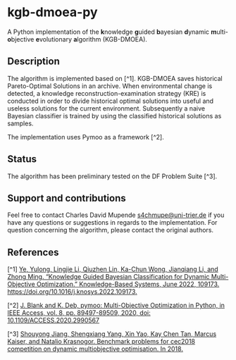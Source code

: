 # kgb-dmoea-py

A Python implementation of the **k**nowledge **g**uided **b**ayesian **d**ynamic **m**ulti-**o**bjective **e**volutionary **a**lgorithm (KGB-DMOEA).

## Description

The algorithm is implemented based on [^1]. KGB-DMOEA saves historical Pareto-Optimal Solutions in an archive. When environmental change is detected, a knowledge reconstruction-examination strategy (KRE) is conducted in order to divide historical optimal solutions into useful and useless solutions for the current environment. Subsequently a naive Bayesian classifier is trained by using the classified historical solutions as samples.

The implementation uses Pymoo as a framework [^2].

## Status

The algorithm has been preliminary tested on the DF Problem Suite [^3].

## Support and contributions

Feel free to contact Charles David Mupende s4chmupe@uni-trier.de if you have any questions or suggestions in regards to the implementation. For question concerning the algorithm, please contact the original authors.

## References

[^1] [Ye, Yulong, Lingjie Li, Qiuzhen Lin, Ka-Chun Wong, Jianqiang Li, and Zhong Ming. “Knowledge Guided Bayesian Classification for Dynamic Multi-Objective Optimization.” Knowledge-Based Systems, June 2022, 109173. <https://doi.org/10.1016/j.knosys.2022.109173>.](https://doi.org/10.1016/j.knosys.2022.109173)

[^2] [J. Blank and K. Deb, pymoo: Multi-Objective Optimization in Python, in IEEE Access, vol. 8, pp. 89497-89509, 2020, doi: 10.1109/ACCESS.2020.2990567](https://ieeexplore.ieee.org/stamp/stamp.jsp?tp=&arnumber=9078759)

[^3] [Shouyong Jiang, Shengxiang Yang, Xin Yao, Kay Chen Tan, Marcus Kaiser, and Natalio Krasnogor. Benchmark problems for cec2018 competition on dynamic multiobjective optimisation. In 2018.](http://homepages.cs.ncl.ac.uk/shouyong.jiang/cec2018/CEC2018_Tech_Rep_DMOP.pdf)
